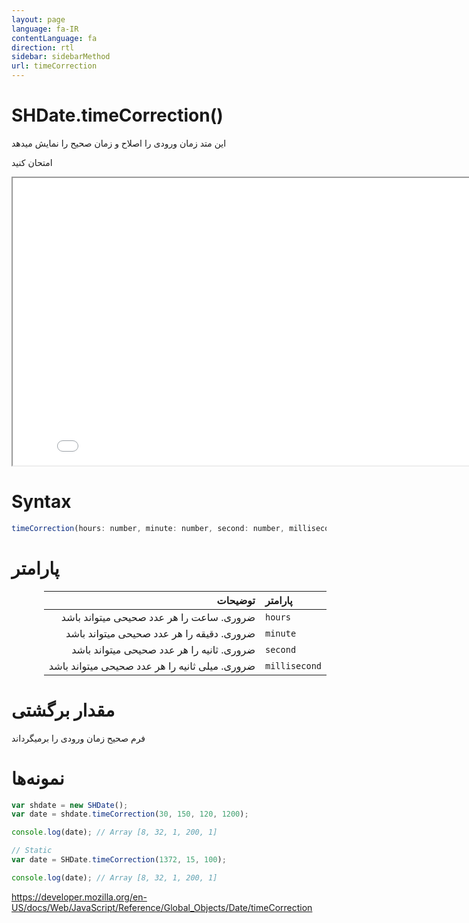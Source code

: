 ```yaml
---
layout: page
language: fa-IR
contentLanguage: fa
direction: rtl
sidebar: sidebarMethod
url: timeCorrection
---
```


# SHDate.timeCorrection()

این متد زمان ورودی را اصلاح و زمان صحیح را نمایش میدهد

امتحان کنید

<iframe style="width: 830px; height: 460px;" src="/SHDateTime-js/examples/live.html?function=timeCorrection" title="MDN Web Docs Interactive Example" loading="lazy"></iframe>
<br/>

# Syntax

```js
timeCorrection(hours: number, minute: number, second: number, millisecond: number = 0): Array<number>;
```

# پارامتر

<div dir="rtl">

| پارامتر       |                                        توضیحات |
| :------------ | ---------------------------------------------: |
| `hours`       |       ضروری. ساعت را هر عدد صحیحی میتواند باشد |
| `minute`      |      ضروری. دقیقه را هر عدد صحیحی میتواند باشد |
| `second`      |      ضروری. ثانیه را هر عدد صحیحی میتواند باشد |
| `millisecond` | ضروری. میلی ثانیه را هر عدد صحیحی میتواند باشد |

</div>

# مقدار برگشتی

فرم صحیح زمان ورودی را برمیگرداند

# نمونه‌ها

```js
var shdate = new SHDate();
var date = shdate.timeCorrection(30, 150, 120, 1200);

console.log(date); // Array [8, 32, 1, 200, 1]

// Static
var date = SHDate.timeCorrection(1372, 15, 100);

console.log(date); // Array [8, 32, 1, 200, 1]
```

https://developer.mozilla.org/en-US/docs/Web/JavaScript/Reference/Global_Objects/Date/timeCorrection
